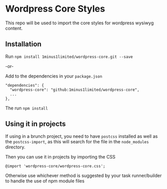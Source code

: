 # Wordpress Core Styles

This repo will be used to import the core styles for wordpress wysiwyg content.

## Installation

Run `npm install 1minus1limited/wordpress-core.git --save`

-or-

Add to the dependencies in your `package.json`
```
"dependencies": {
  "wordpress-core": "github:1minus1limited/wordpress-core",
  ...
},
```

The run `npm install`


## Using it in projects

If using in a brunch project, you need to have `postcss` installed as well as
the `postcss-import`, as this will search for the file in the `node_modules`
directory.

Then you can use it in projects by importing the CSS
```
@import 'wordpress-core/wordpress-core.css';
```

Otherwise use whichever method is suggested by your task runner/builder to
handle the use of npm module files
